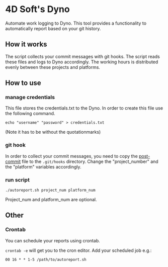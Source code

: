 # 4D Soft's Dyno
Automate work logging to Dyno. This tool provides a functionality to  automatically report based on your git history.

## How it works
The script collects your commit messages with git hooks. The script reads these files and logs to Dyno accordingly. The working hours is distributed evenly between these projects and platforms.

## How to use
### manage credentials

This file stores the credentials.txt to the Dyno. In order to create this file use the following command.
```
echo "username" "password" > credentials.txt
```
(Note it has to be without the quotationmarks)

### git hook
In order to collect your commit messages, you need to copy the [post-commit](./post-commit) file to the `.git/hooks` directory. Change the "project_number" and the "platform" variables accordingly.

### run script
```
./autoreport.sh project_num platform_num
```
Project_num and platform_num are optional.

## Other
### Crontab
You can schedule your reports using crontab.

`crontab -e` will get you to the cron editor. Add your scheduled job e.g.:
```
00 16 * * 1-5 /path/to/autoreport.sh
```